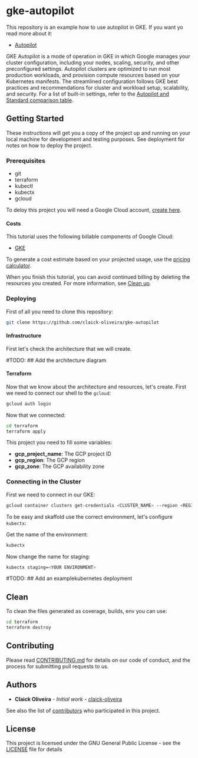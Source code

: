 # gke-autopilot

This repository is an example how to use autopilot in GKE. If you want yo read more about it:

- [Autopilot](https://cloud.google.com/kubernetes-engine/docs/concepts/autopilot-overview)

GKE Autopilot is a mode of operation in GKE in which Google manages your cluster configuration, including your nodes, scaling, security, and other preconfigured settings. Autopilot clusters are optimized to run most production workloads, and provision compute resources based on your Kubernetes manifests. The streamlined configuration follows GKE best practices and recommendations for cluster and workload setup, scalability, and security. For a list of built-in settings, refer to the [Autopilot and Standard comparison table](https://cloud.google.com/kubernetes-engine/docs/resources/autopilot-standard-feature-comparison).

## Getting Started

These instructions will get you a copy of the project up and running on your local machine for development and testing purposes. See deployment for notes on how to deploy the project.

### Prerequisites

- git
- terraform
- kubectl
- kubectx
- gcloud

To deloy this project you will need a Google Cloud account, [create here](https://cloud.google.com/).

#### Costs

This tutorial uses the following billable components of Google Cloud:

- [GKE](https://cloud.google.com/kubernetes-engine/pricing)

To generate a cost estimate based on your projected usage, use the [pricing calculator](https://cloud.google.com/products/calculator).

When you finish this tutorial, you can avoid continued billing by deleting the resources you created. For more information, see [Clean up](https://github.com/claick-oliveira/gke-autopilot#clean).

### Deploying

First of all you need to clone this repository:

```bash
git clone https://github.com/claick-oliveira/gke-autopilot
```

#### Infrastructure

First let's check the architecture that we will create.

#TODO: ## Add the architecture diagram

#### Terraform

Now that we know about the architecture and resources, let's create. First we need to connect our shell to the `gcloud`:

```bash
gcloud auth login
```

Now that we connected:

```bash
cd terraform
terraform apply
```

This project you need to fill some variables:

- **gcp_project_name**: The GCP project ID
- **gcp_region**: The GCP region
- **gcp_zone**: The GCP availability zone

### Connecting in the Cluster

First we need to connect in our GKE:

```bash
gcloud container clusters get-credentials <CLUSTER_NAME> --region <REGION> --project <PROJECT_ID>
```

To be easy and skaffold use the correct environment, let's configure `kubectx`:

Get the name of the environment:

```bash
kubectx
```

Now change the name for staging:

```bash
kubectx staging=<YOUR ENVIRONMENT>
```

#TODO: ## Add an examplekubernetes deployment

## Clean

To clean the files generated as coverage, builds, env you can use:

```bash
cd terraform
terraform destroy
```

## Contributing

Please read [CONTRIBUTING.md](https://github.com/claick-oliveira/gke-autopilot/blob/main/CONTRIBUTING.md) for details on our code of conduct, and the process for submitting pull requests to us.

## Authors

- **Claick Oliveira** - *Initial work* - [claick-oliveira](https://github.com/claick-oliveira)

See also the list of [contributors](https://github.com/claick-oliveira/gke-autopilot/contributors) who participated in this project.

## License

This project is licensed under the GNU General Public License - see the [LICENSE](LICENSE) file for details
